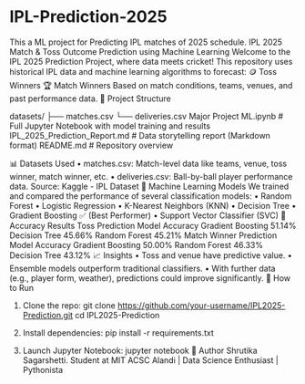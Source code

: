 # IPL-Prediction-2025
This a  ML project for Predicting IPL matches of 2025 schedule.
IPL 2025 Match & Toss Outcome Prediction using Machine Learning
Welcome to the IPL 2025 Prediction Project, where data meets cricket! This repository uses historical IPL data and machine learning algorithms to forecast:
🪙 Toss Winners
🏆 Match Winners
Based on match conditions, teams, venues, and past performance data.
📂 Project Structure

datasets/
├── matches.csv
└── deliveries.csv
Major Project ML.ipynb        # Full Jupyter Notebook with model training and results
IPL_2025_Prediction_Report.md # Data storytelling report (Markdown format)
README.md                     # Repository overview

📊 Datasets Used
• matches.csv: Match-level data like teams, venue, toss winner, match winner, etc.
• deliveries.csv: Ball-by-ball player performance data.
Source: Kaggle - IPL Dataset
🧠 Machine Learning Models
We trained and compared the performance of several classification models:
• Random Forest
• Logistic Regression
• K-Nearest Neighbors (KNN)
• Decision Tree
• Gradient Boosting ✅ (Best Performer)
• Support Vector Classifier (SVC)
🎯 Accuracy Results
Toss Prediction
Model	Accuracy
Gradient Boosting	51.14%
Decision Tree	45.66%
Random Forest	45.21%
Match Winner Prediction
Model	Accuracy
Gradient Boosting	50.00%
Random Forest	46.33%
Decision Tree	43.12%
📈 Insights
• Toss and venue have predictive value.
• Ensemble models outperform traditional classifiers.
• With further data (e.g., player form, weather), predictions could improve significantly.
🚀 How to Run
1. Clone the repo:
   git clone https://github.com/your-username/IPL2025-Prediction.git
   cd IPL2025-Prediction

2. Install dependencies:
   pip install -r requirements.txt

3. Launch Jupyter Notebook:
   jupyter notebook
📌 Author
Shrutika Sagarshetti.
Student at MIT ACSC Alandi | Data Science Enthusiast | Pythonista
